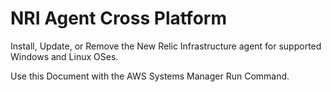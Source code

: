 # NRI Agent Cross Platform

Install, Update, or Remove the New Relic Infrastructure agent for supported Windows and Linux OSes.

Use this Document with the AWS Systems Manager Run Command.
